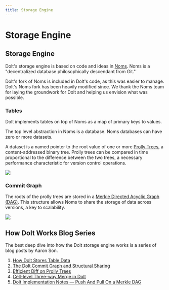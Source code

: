 ```yaml
---
title: Storage Engine
---
```


# Storage Engine

## Storage Engine

Dolt's storage engine is based on code and ideas in [Noms](https://github.com/attic-labs/noms). Noms is a "decentralized database philosophically descendant from Git."

Dolt's fork of Noms is included in Dolt's code, as this was easier to manage. Dolt's Noms fork has been heavily modified since. We thank the Noms team for laying the groundwork for Dolt and helping us envision what was possible.

### Tables

Dolt implements tables on top of Noms as a map of primary keys to values.

The top level abstraction in Noms is a database. Noms databases can have zero or more datasets.

A dataset is a named pointer to the root value of one or more [Prolly Trees](prolly-tree.md), a content-addressed binary tree. Prolly trees can be compared in time proportional to the difference between the two trees, a necessary performance characteristic for version control operations.

![](../../.gitbook/assets/dolt-table-value.png)

### Commit Graph

The roots of the prolly trees are stored in a [Merkle Directed Acyclic Graph (DAG)](https://docs.ipfs.io/concepts/merkle-dag/). This structure allows Noms to share the storage of data across versions, a key to scalability.

![](../../.gitbook/assets/dolt-commit-graph.png)

## How Dolt Works Blog Series

The best deep dive into how the Dolt storage engine works is a series of blog posts by Aaron Son.

1. [How Dolt Stores Table Data](https://www.dolthub.com/blog/2020-04-01-how-dolt-stores-table-data/)
2. [The Dolt Commit Graph and Structural Sharing](https://www.dolthub.com/blog/2020-05-13-dolt-commit-graph-and-structural-sharing/)
3. [Efficient Diff on Prolly Trees](https://www.dolthub.com/blog/2020-06-16-efficient-diff-on-prolly-trees/)
4. [Cell-level Three-way Merge in Dolt](https://www.dolthub.com/blog/2020-07-15-three-way-merge/)
5. [Dolt Implementation Notes — Push And Pull On a Merkle DAG](https://www.dolthub.com/blog/2020-09-09-push-pull-on-a-merkle-dag/)
